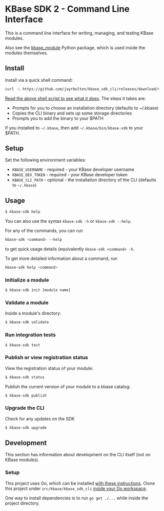 # KBase SDK 2 - Command Line Interface

This is a command line interface for writing, managing, and testing KBase modules.

Also see the [kbase_module]() Python package, which is used inside the modules themselves.

## Install

Install via a quick shell command:

```sh
curl -L https://github.com/jayrbolton/kbase_sdk_cli/releases/download/v0.0.1/install.sh | sh
```

[Read the above shell script to see what it does](). The steps it takes are:
- Prompts for you to choose an installation directory (defaults to ~/.kbase)
- Copies the CLI binary and sets up some storage directories
- Prompts you to add the binary to your $PATH

If you installed to `~/.kbase`, then add `~/.kbase/bin/kbase-sdk` to your $PATH.

## Setup

Set the following environment variables:

* `KBASE_USERNAME` - required - your KBase developer username
* `KBASE_DEV_TOKEN` - required - your KBase developer token
* `KBASE_CLI_PATH` - optional - the installation directory of the CLI (defaults to `~/.kbase`)

## Usage

```sh
$ kbase-sdk help
```

You can also use the syntax `kbase-sdk -h` or `kbase-sdk --help`.

For any of the commands, you can run

```sh
kbase-sdk <command> --help
```

to get quick usage details (equivalently `kbase-sdk <command> -h`.

To get more detailed information about a command, run

```sh
kbase-sdk help <command>
```

### Initialize a module

```sh
$ kbase-sdk init [module name]
```

### Validate a module

Inside a module's directory:

```sh
$ kbase-sdk validate
```

### Run integration tests

```sh
$ kbase-sdk test
```

### Publish or view registration status

View the registration status of your module:

```sh
$ kbase-sdk status
```

Publish the current version of your module to a kbase catalog:

```sh
$ kbase-sdk publish
```

### Upgrade the CLI

Check for any updates on the SDK

```sh
$ kbase-sdk upgrade
```

## Development

This section has information about development on the CLI itself (not on KBase modules).

### Setup

This project uses Go, which can be installed [with these instructions](https://golang.org/doc/install). Clone this project under `src/kbase/kbase_sdk_cli` [inside your Go workspace](https://golang.org/doc/code.html).

One way to install dependencies is to run `go get ./...` while inside the project directory.
